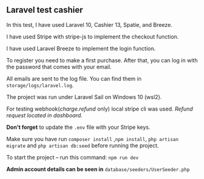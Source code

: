 ## Laravel test cashier

In this test, I have used Laravel 10, Cashier 13, Spatie, and Breeze.

I have used Stripe with stripe-js to implement the checkout function.

I have used Laravel Breeze to implement the login function.

To register you need to make a first purchase. After that, you can log in with the password that comes with your email.

All emails are sent to the log file. You can find them in `storage/logs/laravel.log`.

The project was run under Laravel Sail on Windows 10 (wsl2).

For testing webhook(*charge.refund* only) local stripe cli was used. *Refund request located in dashboard.*

**Don't forget** to update the `.env` file with your Stripe keys.

Make sure you have run `composer install` ,`npm install`, `php artisan migrate` and `php artisan db:seed` before running the project.

To start the project – run this command: `npm run dev`

**Admin account details can be seen in** `database/seeders/UserSeeder.php`
